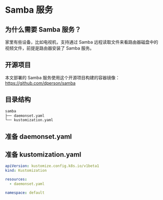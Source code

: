 # Samba 服务

## 为什么需要 Samba 服务？

家里有些设备，比如电视机，支持通过 Samba 远程读取文件来看路由器磁盘中的视频文件，前提是路由器安装了 Samba 服务。

## 开源项目

本文部署的 Samba 服务使用这个开源项目构建的容器镜像：https://github.com/dperson/samba

## 目录结构

```txt
samba
├── daemonset.yaml
└── kustomization.yaml
```

## 准备 daemonset.yaml

<FileBlock showLineNumbers title="daemonset.yaml" file="home-network/samba.yaml" />

## 准备 kustomization.yaml

```yaml
apiVersion: kustomize.config.k8s.io/v1beta1
kind: Kustomization

resources:
  - daemonset.yaml

namespace: default
```
